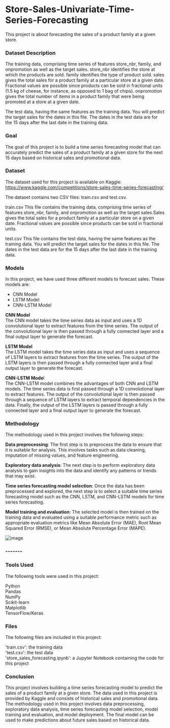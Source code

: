 # Store-Sales-Univariate-Time-Series-Forecasting


This project is about forecasting the sales of a product family at a given store. 
### Dataset Description
The training data, comprising time series of features store_nbr, family, and onpromotion as well as the target sales. store_nbr identifies the store at which the products are sold. family identifies the type of product sold. sales gives the total sales for a product family at a particular store at a given date. Fractional values are possible since products can be sold in fractional units (1.5 kg of cheese, for instance, as opposed to 1 bag of chips). onpromotion gives the total number of items in a product family that were being promoted at a store at a given date.

The test data, having the same features as the training data. You will predict the target sales for the dates in this file. The dates in the test data are for the 15 days after the last date in the training data.

### Goal
The goal of this project is to build a time series forecasting model that can accurately predict the sales of a product family at a given store for the next 15 days based on historical sales and promotional data.

### Dataset
The dataset used for this project is available on Kaggle: https://www.kaggle.com/competitions/store-sales-time-series-forecasting/

The dataset contains two CSV files: train.csv and test.csv.

train.csv
This file contains the training data, comprising time series of features store_nbr, family, and onpromotion as well as the target sales.Sales gives the total sales for a product family at a particular store on a given date. Fractional values are possible since products can be sold in fractional units.

test.csv
This file contains the test data, having the same features as the training data. You will predict the target sales for the dates in this file. The dates in the test data are for the 15 days after the last date in the training data.

### Models
In this project, we have used three different models to forecast sales. These models are:

* CNN Model
* LSTM Model
* CNN-LSTM Model

**CNN Model**\
The CNN model takes the time series data as input and uses a 1D convolutional layer to extract features from the time series. The output of the convolutional layer is then passed through a fully connected layer and a final output layer to generate the forecast.

**LSTM Model**\
The LSTM model takes the time series data as input and uses a sequence of LSTM layers to extract features from the time series. The output of the LSTM layers is then passed through a fully connected layer and a final output layer to generate the forecast.

**CNN-LSTM Mode**l\
The CNN-LSTM model combines the advantages of both CNN and LSTM models. The time series data is first passed through a 1D convolutional layer to extract features. The output of the convolutional layer is then passed through a sequence of LSTM layers to extract temporal dependencies in the data. Finally, the output of the LSTM layers is passed through a fully connected layer and a final output layer to generate the forecast.

### Methodology
The methodology used in this project involves the following steps:

**Data preprocessing**: The first step is to preprocess the data to ensure that it is suitable for analysis. This involves tasks such as data cleaning, imputation of missing values, and feature engineering.

**Exploratory data analysis**: The next step is to perform exploratory data analysis to gain insights into the data and identify any patterns or trends that may exist.

**Time series forecasting model selection**: Once the data has been preprocessed and explored, the next step is to select a suitable time series forecasting model such as the CNN, LSTM, and CNN-LSTM models for time series forecasting.

**Model training and evaluation**: The selected model is then trained on the training data and evaluated using a suitable performance metric such as appropriate evaluation metrics like Mean Absolute Error (MAE), Root Mean Squared Error (RMSE), or Mean Absolute Percentage Error (MAPE).

![image](https://user-images.githubusercontent.com/130960032/232423271-cb4eef09-0e0c-46b1-9bea-8daa095af9ef.png)

### -------
### Tools Used
The following tools were used in this project:

Python\
Pandas\
NumPy\
Scikit-learn\
Matplotlib\
TensorFlow/Keras
### Files
The following files are included in this project:

'train.csv': the training data\
'test.csv': the test data\
'store_sales_forecasting.ipynb': a Jupyter Notebook containing the code for this project
### Conclusion
This project involves building a time series forecasting model to predict the sales of a product family at a given store. The data used in this project is provided by Kaggle and consists of historical sales and promotional data. The methodology used in this project involves data preprocessing, exploratory data analysis, time series forecasting model selection, model training and evaluation, and model deployment. The final model can be used to make predictions about future sales based on historical data.
